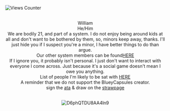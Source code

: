 ![Views Counter](https://komarev.com/ghpvc/?username=remnantrails)

</div> <div align="center">   ⠀⠀
</div> <div align="center">William  </div>  
</div> <div align="center"> He/Him</a> </div> 
</div> <div align="center"> We are bodily 21, and part of a system. I do not enjoy being around kids at all and don't want to be bothered by them, so, minors keep away, thanks. I'll just hide you if I suspect you're a minor, I have better things to do than argue. </div> 
</div> <div align="center"> Our other system members can be found<a href="https://rentry.co/VenomLogang">HERE</a> </div>
</div> <div align="center"> If I ignore you, it probably isn't personal. I just don't want to interact with everyone I come across. Just because it's a social game doesn't mean I owe you anything. 
</div> <div align="center"> List of people I'm likely to be sat with <a href="https://rentry.co/VenomFriends">HERE</a>
</div> <div align="center"> A reminder that we do not support the BlueyCapsules creator.
</div> <div align="center"> 
  </div> <div align="center"> 
</div> <div align="center"> sign the <a href="https://escortingmen.atabook.org">ata</a> & draw on the <a href="https://venomsparx.straw.page">strawpage</a>
  </div> <div align="center">   ⠀⠀
     </div> <div align="center">   
      
![D6phQTDU8AA4ln9](https://64.media.tumblr.com/91d4a4bf5c0dedf47407680be38e90bb/c086ab3b6d44c30a-de/s540x810/dad1b22cd1d026cba557be137ce5be4c98e431f5.jpg)
